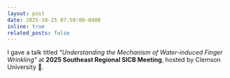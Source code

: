 ```yaml
---
layout: post
date: 2025-10-25 07:59:00-0400
inline: true
related_posts: false
---
```


I gave a talk titled <i>"Understanding the Mechanism of Water-induced Finger Wrinkling"</i> at <b>2025 Southeast Regional SICB Meeting</b>, hosted by Clemson University :tiger:.
